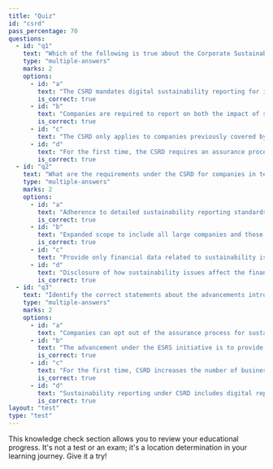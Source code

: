 ```yaml
---
title: "Quiz"
id: "csrd"
pass_percentage: 70
questions:
  - id: "q1"
    text: "Which of the following is true about the Corporate Sustainability Reporting Directive (CSRD)?"
    type: "multiple-answers"
    marks: 2
    options:
      - id: "a"
        text: "The CSRD mandates digital sustainability reporting for improved accessibility."
        is_correct: true
      - id: "b"
        text: "Companies are required to report on both the impact of sustainability issues on financial performance and the impact of their operations on society and the environment."
        is_correct: true
      - id: "c"
        text: "The CSRD only applies to companies previously covered by the Non-Financial Reporting Directive (NFRD)."
      - id: "d"
        text: "For the first time, the CSRD requires an assurance process for reported sustainability information."
        is_correct: true
  - id: "q2"
    text: "What are the requirements under the CSRD for companies in terms of sustainability reporting?"
    type: "multiple-answers"
    marks: 2
    options:
      - id: "a"
        text: "Adherence to detailed sustainability reporting standards developed by EFRAG."
        is_correct: true
      - id: "b"
        text: "Expanded scope to include all large companies and those listed in regulated markets within the EU."
        is_correct: true
      - id: "c"
        text: "Provide only financial data related to sustainability issues is mandatory."
      - id: "d"
        text: "Disclosure of how sustainability issues affect the financial status and how operations impact society and the environment."
        is_correct: true
  - id: "q3"
    text: "Identify the correct statements about the advancements introduced by the CSRD."
    type: "multiple-answers"
    marks: 2
    options:
      - id: "a"
        text: "Companies can opt out of the assurance process for sustainability information if they are small or medium-sized enterprises."
      - id: "b"
        text: "The advancement under the ESRS initiative is to provide a centralized digital platform for accessing company sustainability data."
        is_correct: true
      - id: "c"
        text: "For the first time, CSRD increases the number of businesses required to provide detailed sustainability information."
        is_correct: true
      - id: "d"
        text: "Sustainability reporting under CSRD includes digital reporting requirements for better usability and accessibility."
        is_correct: true
layout: "test"
type: "test"
---
```

This knowledge check section allows you to review your educational progress. It's not a test or an exam; it's a location determination in your learning journey. Give it a try!
